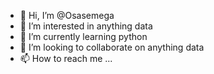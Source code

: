 - 👋 Hi, I’m @Osasemega
- 👀 I’m interested in anything data
- 🌱 I’m currently learning python
- 💞️ I’m looking to collaborate on anything data
- 📫 How to reach me ...

<!---
Osasemega/Osasemega is a ✨ special ✨ repository because its `README.md` (this file) appears on your GitHub profile.
You can click the Preview link to take a look at your changes.
--->
